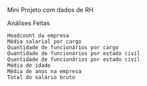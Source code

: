 Mini Projeto com dados de RH

Análises Feitas

    Headcount da empresa
    Média salarial por cargo
    Quantidade de funcionários por cargo
    Quantidade de funcionários por estado civil
    Quantidade de funcionários por estado civil
    Média de idade
    Média de anos na empresa
    Total do salário bruto
